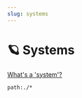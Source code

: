 ```yaml
---
slug: systems
---
```


# :ringed_planet: Systems

[What's a 'system'?](https://www.scottadamssays.com/2013/11/18/goals-vs-systems/)

```query
path:./*
```
